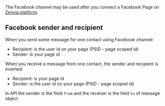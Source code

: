 The Facebook channel may be used after you connect a Facebook Page on [Zenvia platform](https://app.zenvia.com/home/credentials).

## Facebook sender and recipient

When you send some message for one contact using Facebook channel:

* Recipient: is the user id on your page (PSID - page scoped id)
* Sender: is your page id

When you receive a message from one contact, the sender and recipient is inverted:

* Recipient: is your page id
* Sender: is the user id on your page (PSID - page scoped id)

In API the sender is the field `from` and the receiver is the field `to` of message object.
